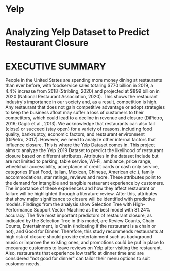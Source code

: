 # Yelp
# Analyzing Yelp Dataset to Predict Restaurant Closure

# EXECUTIVE SUMMARY

People in the United States are spending more money dining at restaurants than ever before, with foodservice sales totaling $770 billion in 2019, a 4.4% increase from 2018 (Stribling, 2020) and projected at $899 billion in 2020 (National Restaurant Association, 2020). This shows the restaurant industry's importance in our society and, as a result, competition is high. Any restaurant that does not gain competitive advantage or adopt strategies to keep the business afloat may suffer a loss of customers to their competitors, which could lead to a decline in revenue and closure (DiPietro, 2016; Gagić et al., 2013).
We acknowledge that restaurants can also fail (close) or succeed (stay open) for a variety of reasons, including food quality, bankruptcy, economic factors, and restaurant environment (DiPietro, 2017). However, we need to analyze other internal factors that influence closure. This is where the Yelp Dataset comes in. This project aims to analyze the Yelp 2019 Dataset to predict the likelihood of restaurant closure based on different attributes. Attributes in the dataset include but are not limited to parking, table service, Wi-Fi, ambiance, price range, wheelchair accessibility, acceptance of credit cards or cash only service, categories (Fast Food, Italian, Mexican, Chinese, American etc.), family accommodations, star ratings, reviews and more. These attributes point to the demand for intangible and tangible restaurant experience by customers. The importance of these experiences and how they affect restaurant or failure will be highlighted through a literature review. After this, attributes that show major significance to closure will be identified with predictive models.
Findings from the analysis show Selection Tree with High-Performance Support Vector Machine as the best model with 81.24% accuracy. The five most important predictors of restaurant closure, as indicated by the Selection Tree in this model, are Review Counts, Chain Counts, Entertainment, Is Chain (indicating if the restaurant is a chain or not), and Good for Dinner. Therefore, this study recommends restaurants at high risk of closure should provide entertainment such as background music or improve the existing ones, and promotions could be put in place to encourage customers to leave reviews on Yelp after visiting the restaurant. Also, restaurants that experience low traffic at dinner time and are considered "not good for dinner" can tailor their menu options to suit customer needs.
